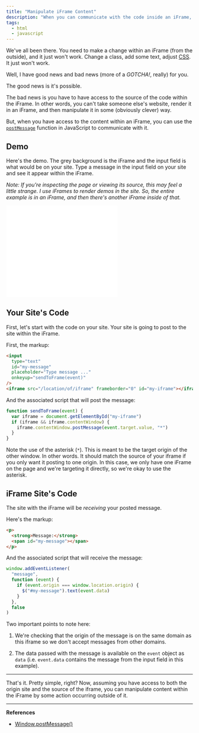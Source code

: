 ```yaml
---
title: "Manipulate iFrame Content"
description: "When you can communicate with the code inside an iFrame, you can make any change you want to the code within that iFrame."
tags:
  - html
  - javascript
---
```


We've all been there. You need to make a change within an iFrame (from the outside), and it just won't work. Change a class, add some text, adjust [CSS](/wtf-is-css). It just won't work.

Well, I have good news and bad news (more of a _GOTCHA!_, really) for you.

The good news is it's possible.

The bad news is you have to have access to the source of the code within the iFrame. In other words, you can't take someone else's website, render it in an iFrame, and then manipulate it in some (obviously clever) way.

But, when you have access to the content within an iFrame, you can use the [`postMessage`](https://developer.mozilla.org/en-US/docs/Web/API/Window/postMessage) function in JavaScript to communicate with it.

## Demo

Here's the demo. The grey background is the iFrame and the input field is what would be on your site. Type a message in the input field on your site and see it appear within the iFrame.

_Note: If you're inspecting the page or viewing its source, this may feel a little strange. I use iFrames to render demos in the site. So, the entire example is in an iFrame, and then there's another iFrame inside of that._

<iframe src="/blog/manipulate-iframe-content/demo/index.html" frameborder="0" height="248" class="shadow-md"></iframe>

## Your Site's Code

First, let's start with the code on your site. Your site is going to post to the site within the iFrame.

First, the markup:

```html
<input
  type="text"
  id="my-message"
  placeholder="Type message ..."
  onkeyup="sendToFrame(event)"
/>
<iframe src="/location/of/iframe" frameborder="0" id="my-iframe"></iframe>
```

And the associated script that will post the message:

```js
function sendToFrame(event) {
  var iframe = document.getElementById("my-iframe")
  if (iframe && iframe.contentWindow) {
    iframe.contentWindow.postMessage(event.target.value, "*")
  }
}
```

Note the use of the asterisk (`*`). This is meant to be the target origin of the other window. In other words. It should match the source of your iframe if you only want it posting to one origin. In this case, we only have one iFrame on the page and we're targeting it directly, so we're okay to use the asterisk.

## iFrame Site's Code

The site with the iFrame will be _receiving_ your posted message.

Here's the markup:

```html
<p>
  <strong>Message:</strong>
  <span id="my-message"></span>
</p>
```

And the associated script that will receive the message:

```js
window.addEventListener(
  "message",
  function (event) {
    if (event.origin === window.location.origin) {
      $("#my-message").text(event.data)
    }
  },
  false
)
```

Two important points to note here:

1. We're checking that the origin of the message is on the same domain as this iframe so we don't accept messages from other domains.

2. The data passed with the message is available on the `event` object as `data` (i.e. `event.data` contains the message from the input field in this example).

---

That's it. Pretty simple, right? Now, assuming you have access to both the origin site and the source of the iframe, you can manipulate content within the iFrame by some action occurring outside of it.

---

**References**

- [Window.postMessage()](https://developer.mozilla.org/en-US/docs/Web/API/Window/postMessage)
